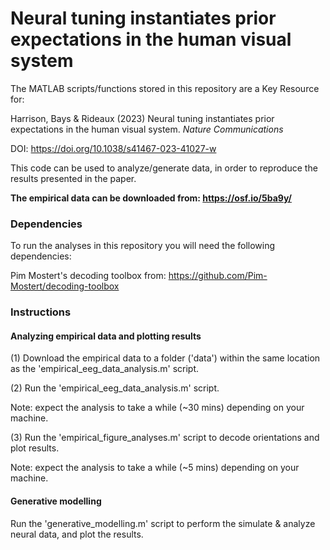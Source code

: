 # Neural tuning instantiates prior expectations in the human visual system

The MATLAB scripts/functions stored in this repository are a Key Resource for:

Harrison, Bays & Rideaux (2023) Neural tuning instantiates prior expectations in the human visual system. *Nature Communications*

DOI: https://doi.org/10.1038/s41467-023-41027-w

This code can be used to analyze/generate data, in order to reproduce the results presented in the paper.

**The empirical data can be downloaded from: https://osf.io/5ba9y/**

### Dependencies

To run the analyses in this repository you will need the following dependencies:

Pim Mostert's decoding toolbox from: https://github.com/Pim-Mostert/decoding-toolbox

### Instructions

#### Analyzing empirical data and plotting results

(1) Download the empirical data to a folder ('data') within the same location as the 'empirical_eeg_data_analysis.m' script.

(2) Run the 'empirical_eeg_data_analysis.m' script.

Note: expect the analysis to take a while (~30 mins) depending on your machine.

(3) Run the 'empirical_figure_analyses.m' script to decode orientations and plot results.

Note: expect the analysis to take a while (~5 mins) depending on your machine.

#### Generative modelling

Run the 'generative_modelling.m' script to perform the simulate & analyze neural data, and plot the results.
